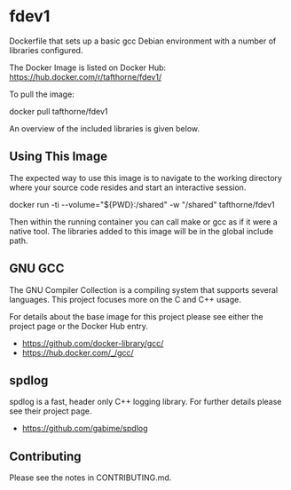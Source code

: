 # fdev1
Dockerfile that sets up a basic gcc Debian environment with a number of
libraries configured.

The Docker Image is listed on Docker Hub:
https://hub.docker.com/r/tafthorne/fdev1/

To pull the image:

 docker pull tafthorne/fdev1

An overview of the included libraries is given below.

## Using This Image
The expected way to use this image is to navigate to the working directory
where your source code resides and start an interactive session.

  docker run -ti --volume="${PWD}:/shared" -w "/shared" tafthorne/fdev1

Then within the running container you can call make or gcc as if it were a
native tool.  The libraries added to this image will be in the global include
path.

## GNU GCC

The GNU Compiler Collection is a compiling system that supports several
languages.  This project focuses more on the C and C++ usage.

For details about the base image for this project please see either the
project page or the Docker Hub entry.
* https://github.com/docker-library/gcc/
* https://hub.docker.com/_/gcc/

## spdlog

spdlog is a fast, header only C++ logging library.  For further details please
see their project page.
* https://github.com/gabime/spdlog

## Contributing

Please see the notes in CONTRIBUTING.md.

